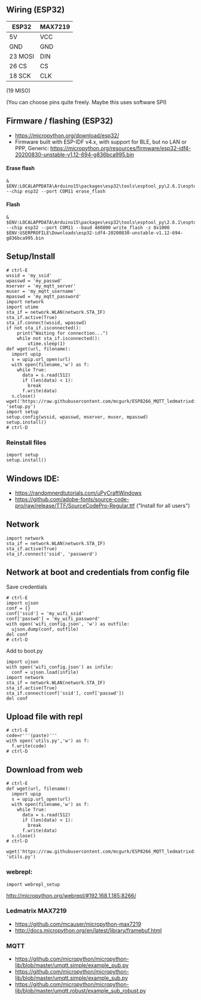 ## Wiring (ESP32)
ESP32 | MAX7219
--- | ---
5V | VCC
GND	| GND
23 MOSI	| DIN
26 CS	| CS
18 SCK | CLK
(19 MISO)

(You can choose pins quite freely. Maybe this uses software SPI)

## Firmware / flashing (ESP32)
- https://micropython.org/download/esp32/
- Firmware built with ESP-IDF v4.x, with support for BLE, but no LAN or PPP, Generic: https://micropython.org/resources/firmware/esp32-idf4-20200830-unstable-v1.12-694-g836bca995.bin

#### Erase flash
```
& $ENV:LOCALAPPDATA\Arduino15\packages\esp32\tools\esptool_py\2.6.1\esptool.exe --chip esp32 --port COM11 erase_flash
```
#### Flash
```
& $ENV:LOCALAPPDATA\Arduino15\packages\esp32\tools\esptool_py\2.6.1\esptool.exe --chip esp32 --port COM11 --baud 460800 write_flash -z 0x1000 $ENV:USERPROFILE\Downloads\esp32-idf4-20200830-unstable-v1.12-694-g836bca995.bin
```

## Setup/Install
```
# ctrl-E
wssid = 'my_ssid'
wpasswd = 'my_passwd'
mserver = 'my_mqtt_server'
muser = 'my_mqtt_username'
mpasswd = 'my_mqtt_password'
import network
import utime
sta_if = network.WLAN(network.STA_IF)
sta_if.active(True)
sta_if.connect(wssid, wpasswd)
if not sta_if.isconnected():
    print("Waiting for connection...")
    while not sta_if.isconnected():
        utime.sleep(1)
def wget(url, filename):
  import upip
  s = upip.url_open(url)
  with open(filename,'w') as f:
    while True:
      data = s.read(512)
      if (len(data) < 1):
        break
      f.write(data)
  s.close()
wget('https://raw.githubusercontent.com/mcgurk/ESP8266_MQTT_ledmatrixdisplay/master/micropython/setup.py', 'setup.py')
import setup
setup.config(wssid, wpasswd, mserver, muser, mpasswd)
setup.install()
# ctrl-D
```
### Reinstall files
```
import setup
setup.install()
```


## Windows IDE:
- https://randomnerdtutorials.com/uPyCraftWindows
- https://github.com/adobe-fonts/source-code-pro/raw/release/TTF/SourceCodePro-Regular.ttf ("Install for all users")

## Network
```
import network
sta_if = network.WLAN(network.STA_IF)
sta_if.active(True)
sta_if.connect('ssid', 'password')
```
## Network at boot and credentials from config file
Save credentials
```
# ctrl-E
import ujson
conf = {}
conf['ssid'] = 'my_wifi_ssid'
conf['passwd'] = 'my_wifi_password'
with open('wifi_config.json', 'w') as outfile:
  ujson.dump(conf, outfile)
del conf
# ctrl-D
```
Add to boot.py
```
import ujson
with open('wifi_config.json') as infile:
  conf = ujson.load(infile)
import network
sta_if = network.WLAN(network.STA_IF)
sta_if.active(True)
sta_if.connect(conf['ssid'], conf['passwd'])
del conf
```

## Upload file with repl
```
# ctrl-E
code=r'''(paste)'''
with open('utils.py','w') as f:
  f.write(code)
# ctrl-D
```

## Download from web
```
# ctrl-E
def wget(url, filename):
  import upip
  s = upip.url_open(url)
  with open(filename,'w') as f:
    while True:
      data = s.read(512)
      if (len(data) < 1):
        break
      f.write(data)
  s.close()
# ctrl-D
```
```
wget('https://raw.githubusercontent.com/mcgurk/ESP8266_MQTT_ledmatrixdisplay/master/micropython/utils.py', 'utils.py')
```

### webrepl:
```
import webrepl_setup
```
http://micropython.org/webrepl/#192.168.1.185:8266/



### Ledmatrix MAX7219
- https://github.com/mcauser/micropython-max7219
- http://docs.micropython.org/en/latest/library/framebuf.html

### MQTT
- https://github.com/micropython/micropython-lib/blob/master/umqtt.simple/example_pub.py
- https://github.com/micropython/micropython-lib/blob/master/umqtt.simple/example_sub.py
- https://github.com/micropython/micropython-lib/blob/master/umqtt.robust/example_sub_robust.py

